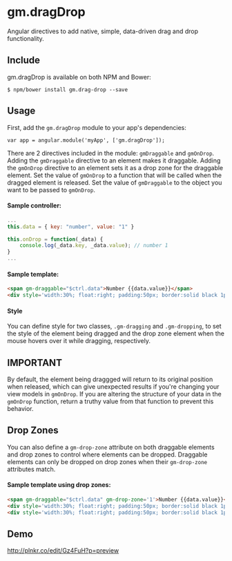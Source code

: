 # gm.dragDrop
Angular directives to add native, simple, data-driven drag and drop functionality.

## Include
gm.dragDrop is available on both NPM and Bower:

    $ npm/bower install gm.drag-drop --save

## Usage
First, add the `gm.dragDrop` module to your app's dependencies:

    var app = angular.module('myApp', ['gm.dragDrop']);

There are 2 directives included in the module: `gmDraggable` and `gmOnDrop`. Adding the `gmDraggable` directive to an element makes it draggable. Adding the `gmOnDrop` directive to an element sets it as a drop zone for the draggable element. Set the value of `gmOnDrop` to a function that will be called when the dragged element is released. Set the value of `gmDraggable` to the object you want to be passed to `gmOnDrop`.

#### Sample controller:
```javascript
...
this.data = { key: "number", value: "1" }

this.onDrop = function(_data) {
    console.log(_data.key, _data.value); // number 1
}
...
```

#### Sample template:
```html
<span gm-draggable="$ctrl.data">Number {{data.value}}</span>
<div style='width:30%; float:right; padding:50px; border:solid black 1px' gm-on-drop="$ctrl.onDrop">Drop Area</div>
```

#### Style
You can define style for two classes, `.gm-dragging` and `.gm-dropping`, to set the style of the element being dragged and the drop zone element when the mouse hovers over it while dragging, respectively.

## IMPORTANT
By default, the element being draggged will return to its original position when released, which can give unexpected results if you're changing your view models in `gmOnDrop`. If you are altering the structure of your data in the `gmOnDrop` function, return a truthy value from that function to prevent this behavior.

## Drop Zones
You can also define a `gm-drop-zone` attribute on both draggable elements and drop zones to control where elements can be dropped. Draggable elements can only be dropped on drop zones when their `gm-drop-zone` attributes match.

#### Sample template using drop zones:
```html
<span gm-draggable="$ctrl.data" gm-drop-zone='1'>Number {{data.value}}</span>
<div style='width:30%; float:right; padding:50px; border:solid black 1px' gm-on-drop="$ctrl.onDrop" gm-drop-zone='2'>Cannot Drop Here</div>
<div style='width:30%; float:right; padding:50px; border:solid black 1px' gm-on-drop="$ctrl.onDrop" gm-drop-zone='1'>Drops Allowed Here</div>
```

## Demo
http://plnkr.co/edit/Gz4FuH?p=preview
